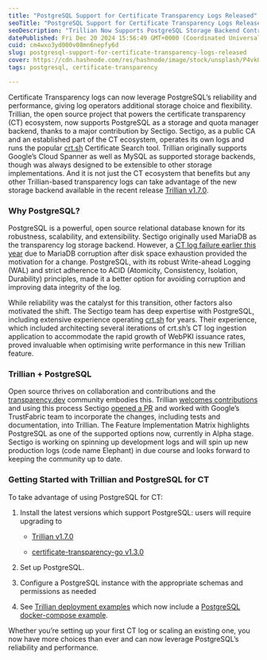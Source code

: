 ```yaml
---
title: "PostgreSQL Support for Certificate Transparency Logs Released"
seoTitle: "PostgreSQL Support for Certificate Transparency Logs Released"
seoDescription: "Trillian Now Supports PostgreSQL Storage Backend Contributed by Sectigo"
datePublished: Fri Dec 20 2024 15:56:49 GMT+0000 (Coordinated Universal Time)
cuid: cm4wxo3yd000v08mn6nepfy6d
slug: postgresql-support-for-certificate-transparency-logs-released
cover: https://cdn.hashnode.com/res/hashnode/image/stock/unsplash/P4vkOwEav7I/upload/110318ad7d043dbb56339c5df34227d6.jpeg
tags: postgresql, certificate-transparency

---
```


Certificate Transparency logs can now leverage PostgreSQL’s reliability and performance, giving log operators additional storage choice and flexibility. Trillian, the open source project that powers the certificate transparency (CT) ecosystem, now supports PostgreSQL as a storage and quota manager backend, thanks to a major contribution by Sectigo. Sectigo, as a public CA and an established part of the CT ecosystem, operates its own logs and runs the popular [crt.sh](http://crt.sh) Certificate Search tool. Trillian originally supports Google’s Cloud Spanner as well as MySQL as supported storage backends, though was always designed to be extensible to other storage implementations. And it is not just the CT ecosystem that benefits but any other Trillian-based transparency logs can take advantage of the new storage backend available in the recent release [Trillian v1.7.0](https://github.com/google/trillian/releases/tag/v1.7.0).

### Why PostgreSQL?

PostgreSQL is a powerful, open source relational database known for its robustness, scalability, and extensibility. Sectigo originally used MariaDB as the transparency log storage backend. However, a [CT log failure earlier this year](https://groups.google.com/a/chromium.org/g/ct-policy/c/038B7F4g8cU/m/KsOJaEhnBgAJ) due to MariaDB corruption after disk space exhaustion provided the motivation for a change. PostgreSQL, with its robust Write-ahead Logging (WAL) and strict adherence to ACID (Atomicity, Consistency, Isolation, Durability) principles, made it a better option for avoiding corruption and improving data integrity of the log. 

While reliability was the catalyst for this transition, other factors also motivated the shift. The Sectigo team has deep expertise with PostgreSQL, including extensive experience operating [crt.sh](http://crt.sh) for years. Their experience, which included architecting several iterations of crt.sh’s CT log ingestion application to accommodate the rapid growth of WebPKI issuance rates, proved invaluable when optimising write performance in this new Trillian feature.

### Trillian + PostgreSQL

Open source thrives on collaboration and contributions and the [transparency.dev](http://transparency.dev) community embodies this. Trillian [welcomes contributions](https://github.com/google/trillian/blob/master/CONTRIBUTING.md) and using this process Sectigo [opened a PR](https://github.com/google/trillian/pull/3644) and worked with Google’s TrustFabric team to incorporate the changes, including tests and documentation, into Trillian. The Feature Implementation Matrix highlights PostgreSQL as one of the supported options now, currently in Alpha stage. Sectigo is working on spinning up development logs and will spin up new production logs (code name Elephant) in due course and looks forward to keeping the community up to date.

### Getting Started with Trillian and PostgreSQL for CT

To take advantage of using PostgreSQL for CT:

1. Install the latest versions which support PostgreSQL: users will require upgrading to
    
    * [Trillian v1.7.0](https://github.com/google/trillian/releases/tag/v1.7.0)
        
    * [certificate-transparency-go v1.3.0](https://github.com/google/certificate-transparency-go/releases/tag/v1.3.0)
        
2. Set up PostgreSQL.
    
3. Configure a PostgreSQL instance with the appropriate schemas and permissions as needed
    
4. See [Trillian deployment examples](https://github.com/google/trillian/tree/master/examples/deployment) which now include a [PostgreSQL docker-compose example](https://github.com/google/trillian/tree/master/examples/deployment/postgresql).  
    

Whether you’re setting up your first CT log or scaling an existing one, you now have more choices than ever and can now leverage PostgreSQL’s reliability and performance.